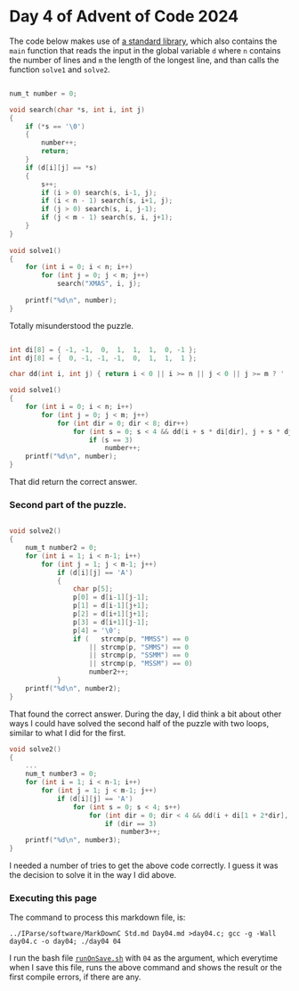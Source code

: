 # Day 4 of Advent of Code 2024

The code below makes use of [a standard library](Std.md), which
also contains the `main` function that reads the input in the global variable `d`
where `n` contains the number of lines and `m` the length of the longest line,
and than calls the function `solve1` and `solve2`.

```c

num_t number = 0;

void search(char *s, int i, int j)
{
	if (*s == '\0')
	{
		number++;
		return;
	}
	if (d[i][j] == *s)
	{
		s++;
		if (i > 0) search(s, i-1, j);
		if (i < n - 1) search(s, i+1, j);
		if (j > 0) search(s, i, j-1);
		if (j < m - 1) search(s, i, j+1);
	}
}
 
void solve1()
{
	for (int i = 0; i < n; i++)
		for (int j = 0; j < m; j++)
			search("XMAS", i, j);
			
	printf("%d\n", number);
}
```

Totally misunderstood the puzzle.

```c

int di[8] = { -1, -1,  0,  1,  1,  1,  0, -1 };
int dj[8] = {  0, -1, -1, -1,  0,  1,  1,  1 };

char dd(int i, int j) { return i < 0 || i >= n || j < 0 || j >= m ? ' ' : d[i][j]; }

void solve1()
{
	for (int i = 0; i < n; i++)
		for (int j = 0; j < m; j++)
			for (int dir = 0; dir < 8; dir++)
				for (int s = 0; s < 4 && dd(i + s * di[dir], j + s * dj[dir]) == "XMAS"[s]; s++)
					if (s == 3)
						number++;
	printf("%d\n", number);
}
```

That did return the correct answer.

### Second part of the puzzle.

```c

void solve2()
{
	num_t number2 = 0;
	for (int i = 1; i < n-1; i++)
		for (int j = 1; j < m-1; j++)
			if (d[i][j] == 'A')
			{
				char p[5];
				p[0] = d[i-1][j-1];
				p[1] = d[i-1][j+1];
				p[2] = d[i+1][j+1];
				p[3] = d[i+1][j-1];
				p[4] = '\0';
				if (   strcmp(p, "MMSS") == 0
					|| strcmp(p, "SMMS") == 0
					|| strcmp(p, "SSMM") == 0
					|| strcmp(p, "MSSM") == 0)
					number2++;
			}
	printf("%d\n", number2);
}

```
That found the correct answer. During the day, I did think a
bit about other ways I could have solved the second half of the
puzzle with two loops, similar to what I did for the first.

```c
void solve2()
{
	...
	num_t number3 = 0;
	for (int i = 1; i < n-1; i++)
		for (int j = 1; j < m-1; j++)
			if (d[i][j] == 'A')
				for (int s = 0; s < 4; s++)
					for (int dir = 0; dir < 4 && dd(i + di[1 + 2*dir], j + dj[1 + 2*dir]) == "MMSSMMS"[dir + s]; dir++)
						if (dir == 3)
							number3++;
	printf("%d\n", number3);
}
```

I needed a number of tries to get the above code correctly. I guess
it was the decision to solve it in the way I did above.
	
### Executing this page

The command to process this markdown file, is:
```
../IParse/software/MarkDownC Std.md Day04.md >day04.c; gcc -g -Wall day04.c -o day04; ./day04 04
```
I run the bash file [`runOnSave.sh`](runOnSave.sh) with `04` as the argument,
which everytime when I save this file, runs the above command and shows the
result or the first compile errors, if there are any.


